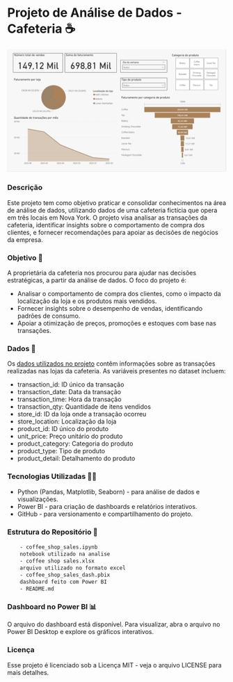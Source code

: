 # Projeto de Análise de Dados - Cafeteria ☕

![Print do dashboard](/print_dash.png)

### Descrição
Este projeto tem como objetivo praticar e consolidar conhecimentos na área de análise de dados, utilizando dados de uma cafeteria fictícia que opera em três locais em Nova York. O projeto visa analisar as transações da cafeteria, identificar insights sobre o comportamento de compra dos clientes, e fornecer recomendações para apoiar as decisões de negócios da empresa.

### Objetivo 🎯
A proprietária da cafeteria nos procurou para ajudar nas decisões estratégicas, a partir da análise de dados. O foco do projeto é:

- Analisar o comportamento de compra dos clientes, como o impacto da localização da loja e os produtos mais vendidos.
- Fornecer insights sobre o desempenho de vendas, identificando padrões de consumo.
- Apoiar a otimização de preços, promoções e estoques com base nas transações.

### Dados 🎲
Os [dados utilizados no projeto](https://www.kaggle.com/datasets/ahmedabbas757/coffee-sales/data) contêm informações sobre as transações realizadas nas lojas da cafeteria. As variáveis presentes no dataset incluem:

- transaction_id: ID único da transação
- transaction_date: Data da transação
- transaction_time: Hora da transação
- transaction_qty: Quantidade de itens vendidos
- store_id: ID da loja onde a transação ocorreu
- store_location: Localização da loja
- product_id: ID único do produto
- unit_price: Preço unitário do produto
- product_category: Categoria do produto
- product_type: Tipo de produto
- product_detail: Detalhamento do produto
  
### Tecnologias Utilizadas 👩‍💻

- Python (Pandas, Matplotlib, Seaborn) - para análise de dados e visualizações.
- Power BI - para criação de dashboards e relatórios interativos.
- GitHub - para versionamento e compartilhamento do projeto.

### Estrutura do Repositório 📁

        - coffee_shop_sales.ipynb
        notebook utilizado na analise 
        - coffee shop sales.xlsx
        arquivo utilizado no formato excel 
        - coffee_shop_sales_dash.pbix
        dashboard feito com Power BI 
        - README.md

### Dashboard no Power BI 📊
O arquivo do dashboard está disponível. Para visualizar, abra o arquivo no Power BI Desktop e explore os gráficos interativos.

### Licença
Esse projeto é licenciado sob a Licença MIT - veja o arquivo LICENSE para mais detalhes.
